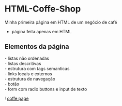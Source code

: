 # HTML-Coffe-Shop
Minha primeira página em HTML de um negócio de café
- página feita apenas em HTML

<h2>Elementos da página</h2>
- listas não ordenadas<br>
- listas descritivas<br>
- estrutura com tags semanticas<br>
- links locais e externos<br>
- estrutura de navegação<br>
- botão<br>
- form com radio buttons e input de texto<br>


! [coffe page](https://github.com/Adriano-Dos-Santos/HTML-Coffe-Shop/blob/main/Screenshot.png?raw=true)

